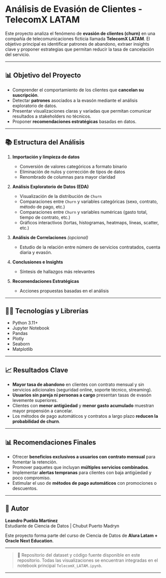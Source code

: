# Análisis de Evasión de Clientes - TelecomX LATAM

Este proyecto analiza el fenómeno de **evasión de clientes (churn)** en una compañía de telecomunicaciones ficticia llamada **TelecomX LATAM**. El objetivo principal es identificar patrones de abandono, extraer insights clave y proponer estrategias que permitan reducir la tasa de cancelación del servicio.

---

## 📊 Objetivo del Proyecto

- Comprender el comportamiento de los clientes que **cancelan su suscripción**.
- Detectar **patrones** asociados a la evasón mediante el análisis exploratorio de datos.
- Presentar visualizaciones claras y variadas que permitan comunicar resultados a stakeholders no técnicos.
- Proponer **recomendaciones estratégicas** basadas en datos.

---

## 📚 Estructura del Análisis

1. **Importación y limpieza de datos**  
   - Conversión de valores categóricos a formato binario
   - Eliminación de nulos y corrección de tipos de datos
   - Renombrado de columnas para mayor claridad

2. **Análisis Exploratorio de Datos (EDA)**  
   - Visualización de la distribución de `Churn`
   - Comparaciones entre `Churn` y variables categóricas (sexo, contrato, método de pago, etc.)
   - Comparaciones entre `Churn` y variables numéricas (gasto total, tiempo de contrato, etc.)
   - Gráficos interactivos (tortas, histogramas, heatmaps, líneas, scatter, etc.)

3. **Análisis de Correlaciones** *(opcional)*  
   - Estudio de la relación entre número de servicios contratados, cuenta diaria y evasón.

4. **Conclusiones e Insights**  
   - Síntesis de hallazgos más relevantes

5. **Recomendaciones Estratégicas**  
   - Acciones propuestas basadas en el análisis

---

## 👨‍💻 Tecnologías y Librerías

- Python 3.11+
- Jupyter Notebook
- Pandas
- Plotly
- Seaborn
- Matplotlib

---

## 📈 Resultados Clave

- **Mayor tasa de abandono** en clientes con contrato mensual y sin servicios adicionales (seguridad online, soporte técnico, streaming).
- **Usuarios sin pareja ni personas a cargo** presentan tasas de evasón levemente superiores.
- Clientes con **menor antigüedad** y **menor gasto acumulado** muestran mayor propensión a cancelar.
- Los métodos de pago automáticos y contratos a largo plazo **reducen la probabilidad de churn**.

---

## 📊 Recomendaciones Finales

- Ofrecer **beneficios exclusivos a usuarios con contrato mensual** para fomentar la retención.
- Promover paquetes que incluyan **múltiples servicios combinados**.
- Implementar **alertas tempranas** para clientes con baja antigüedad y poco compromiso.
- Estimular el uso de **métodos de pago automáticos** con promociones o descuentos.

---

## 🏑 Autor
**Leandro Puebla Martínez**  
Estudiante de Ciencia de Datos | Chubut Puerto Madryn

Este proyecto forma parte del curso de Ciencia de Datos de **Alura Latam + Oracle Next Education**.

---

> 🔗 Repositorio del dataset y código fuente disponible en este repositorio. Todas las visualizaciones se encuentran integradas en el notebook principal `TelecomX_LATAM.ipynb`.

---


